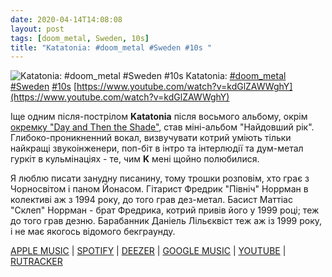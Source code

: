 ```yaml
---
date: 2020-04-14T14:08:08
layout: post
tags: [doom_metal, Sweden, 10s]
title: "Katatonia: #doom_metal #Sweden #10s "
---
```

![Katatonia: #doom_metal #Sweden #10s ](https://i.ytimg.com/vi/kdGlZAWWghY/maxresdefault.jpg)
Katatonia: [#doom_metal](/tags/#doom_metal) [#Sweden](/tags/#Sweden) [#10s](/tags/#10s) [https://www.youtube.com/watch?v=kdGlZAWWghY](https://www.youtube.com/watch?v=kdGlZAWWghY)

Іще одним після-пострілом **Katatonia** після восьмого альбому, окрім [окремку &quot;Day and Then the Shade&quot;](https://t.me/vast_space_unexplored/3613), став міні-альбом &quot;Найдовший рік&quot;. Глибоко-проникненний вокал, визвучувати котрий уміють тільки найкращі звукоінженери, поп-біт в інтро та інтерлюдії та дум-метал гуркіт в кульмінаціях - те, чим **K** мені щойно полюбилися.

Я люблю писати занудну писанину, тому трошки розповім, хто грає з Чорносвітом і паном Йонасом. Гітарист Фредрик &quot;Північ&quot; Норрман в колективі аж з 1994 року, до того грав дез-метал. Басист Маттіас &quot;Склеп&quot; Норрман - брат Фредрика, котрий привів його у 1999 році; теж до того грав дезню. Барабанник Даніель Лільєквіст теж аж із 1999 року, і не має якогось відомого бекграунду.

[APPLE MUSIC](https://music.apple.com/us/album/the-longest-year/357492733) | [SPOTIFY](https://open.spotify.com/album/7on9b7bBaXbQ3fNWdXQKdk) | [DEEZER](https://www.deezer.com/album/503414?utm_source=deezer&amp;utm_content=album-503414&amp;utm_term=1601611822_1586862374&amp;utm_medium=web) | [GOOGLE MUSIC](https://play.google.com/music/m/Bbgtd7dre3ct5kjrht4vcfu7fp4?t=The_Longest_Year_-_Katatonia) | [YOUTUBE](https://www.youtube.com/playlist?list=PLDFE8ABFB73D72A6B) | [RUTRACKER](https://rutracker.org/forum/viewtopic.php?t=2680309)